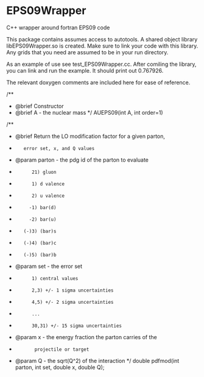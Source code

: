 # EPS09Wrapper
C++ wrapper around fortran EPS09 code

This package contains assumes access to autotools. A shared object library libEPS09Wrapper.so is created. Make sure to link your code with this library. Any grids that you need are assumed to be in your run directory.

As an example of use see test_EPS09Wrapper.cc. After comiling the library, you can link and run the example. It should print out 0.767926.

The relevant doxygen comments are included here for ease of reference.

/**
 * @brief Constructor
 * @brief A - the nuclear mass
 */
AUEPS09(int A, int order=1)

/**
 * @brief Return the LO modification factor for a given parton,
 *        error set, x, and Q values
 * @param parton - the pdg id of the parton to evaluate
 *           21) gluon
 *           1) d valence
 *           2) u valence
 *          -1) bar(d)
 *          -2) bar(u)
 *        (-)3) (bar)s
 *        (-)4) (bar)c
 *        (-)5) (bar)b
 * @param set - the error set
 *           1) central values
 *           2,3) +/- 1 sigma uncertainties
 *           4,5) +/- 2 sigma uncertainties
 *           ...
 *           30,31) +/- 15 sigma uncertainties
 * @param x - the energy fraction the parton carries of the 
 *            projectile or target
 * @param Q - the sqrt(Q^2) of the interaction
 */
double pdfmod(int parton, int set, double x, double Q);

